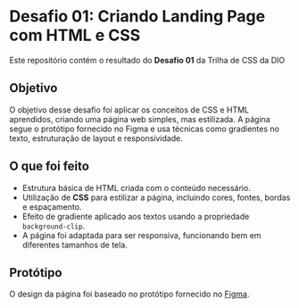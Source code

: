 # Desafio 01: Criando Landing Page com HTML e CSS

Este repositório contém o resultado do **Desafio 01** da Trilha de CSS da DIO
## Objetivo

O objetivo desse desafio foi aplicar os conceitos de CSS e HTML aprendidos, criando uma página web simples, mas estilizada. A página segue o protótipo fornecido no Figma e usa técnicas como gradientes no texto, estruturação de layout e responsividade.

## O que foi feito

- Estrutura básica de HTML criada com o conteúdo necessário.
- Utilização de **CSS** para estilizar a página, incluindo cores, fontes, bordas e espaçamento.
- Efeito de gradiente aplicado aos textos usando a propriedade `background-clip`.
- A página foi adaptada para ser responsiva, funcionando bem em diferentes tamanhos de tela.

## Protótipo

O design da página foi baseado no protótipo fornecido no [Figma](https://www.figma.com/file/3PiokoJj9IhGDnNiWAJbz7/DIO---Desafio-01?node-id=2%3A6).
